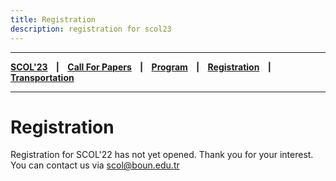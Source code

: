 ```yaml
---
title: Registration
description: registration for scol23
---
```


---

**[SCOL'23][scol23] ‎ ‎ ‎ | ‎ ‎ ‎ [Call For Papers][cfp] ‎ ‎ ‎ | ‎ ‎ ‎ [Program][prog] ‎ ‎ ‎ | ‎ ‎ ‎ [Registration][reg] ‎ ‎ ‎ | ‎ ‎ ‎ [Transportation][tp]**

---

# Registration

Registration for SCOL'22 has not yet opened. Thank you for your interest. You can contact us via scol@boun.edu.tr


[tp]: /scol/23/transportation
[reg]: /scol/23/registration
[scol23]: /scol/23
[cfp]: /scol/23/callforpapers
[prog]: /scol/23/program
